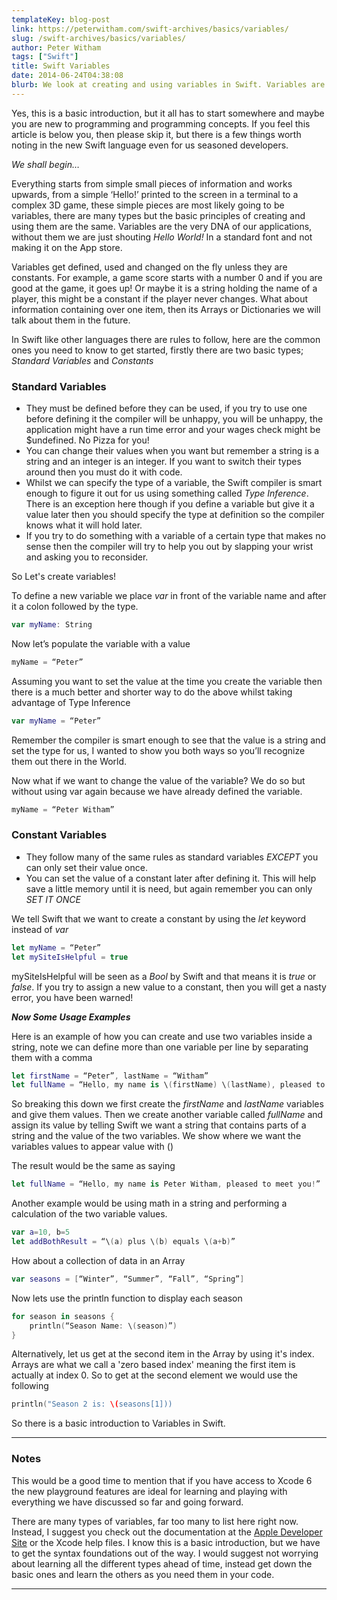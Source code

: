 ```yaml
---
templateKey: blog-post
link: https://peterwitham.com/swift-archives/basics/variables/
slug: /swift-archives/basics/variables/
author: Peter Witham
tags: ["Swift"]
title: Swift Variables
date: 2014-06-24T04:38:08
blurb: We look at creating and using variables in Swift. Variables are the building blocks of our application data, understanding these are a vital skill in application development.
---
```


Yes, this is a basic introduction, but it all has to start somewhere and maybe you are new to programming and programming concepts. If you feel this article is below you, then please skip it, but there is a few things worth noting in the new Swift language even for us seasoned developers.

_We shall begin…_

Everything starts from simple small pieces of information and works upwards, from a simple ‘Hello!’ printed to the screen in a terminal to a complex 3D game, these simple pieces are most likely going to be variables, there are many types but the basic principles of creating and using them are the same. Variables are the very DNA of our applications, without them we are just shouting _Hello World!_ In a standard font and not making it on the App store.

Variables get defined, used and changed on the fly unless they are constants. For example, a game score starts with a number 0 and if you are good at the game, it goes up! Or maybe it is a string holding the name of a player, this might be a constant if the player never changes. What about information containing over one item, then its Arrays or Dictionaries we will talk about them in the future.

In Swift like other languages there are rules to follow, here are the common ones you need to know to get started, firstly there are two basic types; _Standard Variables_ and _Constants_

### Standard Variables

  * They must be defined before they can be used, if you try to use one before defining it the compiler will be unhappy, you will be unhappy, the application might have a run time error and your wages check might be $undefined. No Pizza for you!
  * You can change their values when you want but remember a string is a string and an integer is an integer. If you want to switch their types around then you must do it with code.
  * Whilst we can specify the type of a variable, the Swift compiler is smart enough to figure it out for us using something called _Type Inference_. There is an exception here though if you define a variable but give it a value later then you should specify the type at definition so the compiler knows what it will hold later.
  * If you try to do something with a variable of a certain type that makes no sense then the compiler will try to help you out by slapping your wrist and asking you to reconsider.

So Let's create variables!

To define a new variable we place _var_ in front of the variable name and after it a colon followed by the type.

```swift
var myName: String
```
Now let’s populate the variable with a value

```swift
myName = “Peter”
```

Assuming you want to set the value at the time you create the variable then there is a much better and shorter way to do the above whilst taking advantage of Type Inference

```swift
var myName = “Peter”
```

Remember the compiler is smart enough to see that the value is a string and set the type for us, I wanted to show you both ways so you’ll recognize them out there in the World.

Now what if we want to change the value of the variable? We do so but without using var again because we have already defined the variable.

```swift
myName = “Peter Witham”
```

### Constant Variables

  * They follow many of the same rules as standard variables _EXCEPT_ you can only set their value once.
  * You can set the value of a constant later after defining it. This will help save a little memory until it is need, but again remember you can only _SET IT ONCE_

We tell Swift that we want to create a constant by using the _let_ keyword instead of _var_

```swift
let myName = “Peter”
let mySiteIsHelpful = true
```

mySiteIsHelpful will be seen as a _Bool_ by Swift and that means it is _true_ or _false_. If you try to assign a new value to a constant, then you will get a nasty error, you have been warned!

**_Now Some Usage Examples_**

Here is an example of how you can create and use two variables inside a string, note we can define more than one variable per line by separating them with a comma

```swift
let firstName = “Peter”, lastName = “Witham”
let fullName = “Hello, my name is \(firstName) \(lastName), pleased to meet you!”
```

So breaking this down we first create the _firstName_ and _lastName_ variables and give them values. Then we create another variable called _fullName_ and assign its value by telling Swift we want a string that contains parts of a string and the value of the two variables. We show where we want the variables values to appear value with ()

The result would be the same as saying

```swift
let fullName = “Hello, my name is Peter Witham, pleased to meet you!”
```

Another example would be using math in a string and performing a calculation of the two variable values.

```swift
var a=10, b=5
let addBothResult = “\(a) plus \(b) equals \(a+b)”
```

How about a collection of data in an Array

```swift
var seasons = [“Winter”, “Summer”, “Fall”, “Spring”]
```

Now lets use the println function to display each season

```swift
for season in seasons {
    println(“Season Name: \(season)”)
}
```

Alternatively, let us get at the second item in the Array by using it's index. Arrays are what we call a 'zero based index' meaning the first item is actually at index 0. So to get at the second element we would use the following

```swift
println("Season 2 is: \(seasons[1]))
```

So there is a basic introduction to Variables in Swift.

---

### Notes

This would be a good time to mention that if you have access to Xcode 6 the new playground features are ideal for learning and playing with everything we have discussed so far and going forward.

There are many types of variables, far too many to list here right now. Instead, I suggest you check out the documentation at the [Apple Developer Site](https://developer.apple.com) or the Xcode help files. I know this is a basic introduction, but we have to get the syntax foundations out of the way. I would suggest not worrying about learning all the different types ahead of time, instead get down the basic ones and learn the others as you need them in your code.

---

